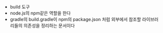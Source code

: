 
- build 도구
- node.js의 npm같은 역할을 한다
- gradle의 build.gradle이 npm의 package.json 처럼 외부에서 참조할 라이브러리들의 의존성을 정리하는 문서이다 
